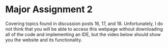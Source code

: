 # Major Assignment 2
Covering topics found in discussion posts 16, 17, and 18.
Unfortunately, I do not think that you will be able to access this webpage without downloading all of the code and implementing an IDE, but the video below should show you the website and its functionality.